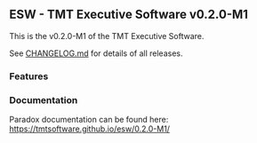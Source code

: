 ## ESW - TMT Executive Software v0.2.0-M1

This is the v0.2.0-M1 of the TMT Executive Software.

See [CHANGELOG.md](../CHANGELOG.md) for details of all releases.

### Features

### Documentation

Paradox documentation can be found here: https://tmtsoftware.github.io/esw/0.2.0-M1/
